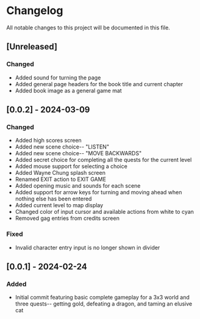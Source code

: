# Changelog

All notable changes to this project will be documented in this file.

## [Unreleased]

### Changed

- Added sound for turning the page
- Added general page headers for the book title and current chapter
- Added book image as a general game mat

## [0.0.2] - 2024-03-09

### Changed

- Added high scores screen
- Added new scene choice-- "LISTEN"
- Added new scene choice-- "MOVE BACKWARDS"
- Added secret choice for completing all the quests for the current level
- Added mouse support for selecting a choice
- Added Wayne Chung splash screen
- Renamed EXIT action to EXIT GAME
- Added opening music and sounds for each scene
- Added support for arrow keys for turning and moving ahead when nothing else has been entered
- Added current level to map display
- Changed color of input cursor and available actions from white to cyan
- Removed gag entries from credits screen

### Fixed

- Invalid character entry input is no longer shown in divider

## [0.0.1] - 2024-02-24

### Added

- Initial commit featuring basic complete gameplay for a 3x3 world and three quests-- getting gold, defeating a dragon, and taming an elusive cat
